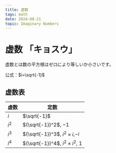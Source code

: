 ```yaml
---
title: 虚数
tags: math 
date: 2024-08-21
topic: Imaginary Numbers
---
```


# 虚数 「キョスウ」

虚数とは数の平方根はゼロにより等しいか小さいです。

公式：$i=\sqrt{-1}$

## 虚数表

| 虚数  | 定数                                   |
| ----- | -------------------------------------- |
| $i$   | $\sqrt{-1}$                            |
| $i^2$ | $(\sqrt{-1})^2$, $-1$                  |
| $i^3$ | $(\sqrt{-1})^3$, $i^2 \times i$,$-i$    |
| $i^4$ | $(\sqrt{-1})^4$, $i^2 \times i^2$, $1$ |
